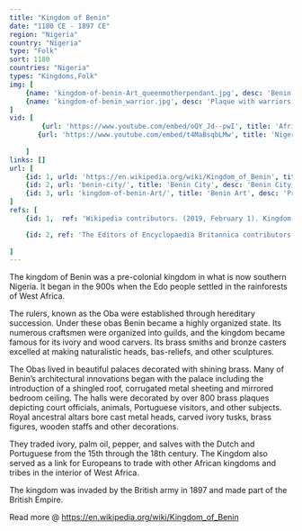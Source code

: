 ```yaml
---
title: "Kingdom of Benin"
date: "1180 CE - 1897 CE"
region: "Nigeria"
country: "Nigeria"
type: "Folk"
sort: 1180
countries: "Nigeria"
types: "Kingdoms,Folk"
img: [
    {name: 'kingdom-of-benin-Art_queenmotherpendant.jpg', desc: 'Benin ivory mask of the Queen Mother Idia; 16th century; ivory, iron & copper; Metropolitan Museum of Art (New York City)'},
    {name: 'kingdom-of-benin_warrior.jpg', desc: 'Plaque with warriors and attendants; 16th–17th century; brass; height: 47.6 cm (18​3⁄4 in.); Metropolitan Museum of Art (New York City)'}
]
vid: [
        {url: 'https://www.youtube.com/embed/oQY_Jd--pwI', title: 'Africa''s Past Ife and Benin Kingdom 12th 19th century'},
       {url: 'https://www.youtube.com/embed/t4MaBsqbLMw', title: 'Nigeria''s Benin Kingdom'}
        
    ]
links: []
url: [
    {id: 1, urld: 'https://en.wikipedia.org/wiki/Kingdom_of_Benin', titled: 'Kingdom of Benin', descd: '' },
    {id: 2, url: 'benin-city/', title: 'Benin City', desc: 'Benin City, originally known as Edo, was once the capital of The Benin Empire. The city was made of hundreds of interlocked cities and villages laid out to form perfect fractals. The main streets had underground drainage made of a sunken impluvium with an outlet to carry away storm water. Metal lamps fuelled by palm oil provided street lighting at night. The city was enclosed by massive walls made from earthworks longer than the Great Wall of China. The city was destroyed by…' },
    {id: 3, url: 'kingdom-of-benin-Art/', title: 'Benin Art', desc: 'Primarily made of cast bronze and carved ivory, Benin art was produced mainly for the court of the Oba of Benin - a divine ruler for whom the craftsmen produced a range of ceremonially significant objects.' }
]
refs: [
    {id: 1,  ref: 'Wikipedia contributors. (2019, February 1). Kingdom of Benin. In Wikipedia, The Free Encyclopedia. Retrieved 20:23, February 2, 2019, from', url: 'https://en.wikipedia.org/w/index.php?title=Kingdom_of_Benin&oldid=881213867'},

    {id: 2, ref: 'The Editors of Encyclopaedia Britannica contributors. (2018, May 31). Benin. In WEncyclopædia Britannica. Retrieved 20:23, February 2, 2019, from', url: 'https://www.britannica.com/place/Benin-historical-kingdom-West-Africa'}
    
]
---
```

The kingdom of Benin was a pre-colonial kingdom in what is now southern Nigeria. It began in the 900s when the Edo people settled in the rainforests of West Africa.

The rulers, known as the Oba were established through hereditary succession. Under these obas Benin became a highly organized state. Its numerous craftsmen were organized into guilds, and the kingdom became famous for its ivory and wood carvers. Its brass smiths and bronze casters excelled at making naturalistic heads, bas-reliefs, and other sculptures.

The Obas lived in beautiful palaces decorated with shining brass. Many of Benin’s architectural innovations began with the palace including the introduction of a shingled roof, corrugated metal sheeting and mirrored bedroom ceiling. The halls were decorated by over 800 brass plaques depicting court officials, animals, Portuguese visitors, and other subjects. Royal ancestral altars bore cast metal heads, carved ivory tusks, brass figures, wooden staffs and other decorations.

They traded ivory, palm oil, pepper, and salves with the Dutch and Portuguese from the 15th through the 18th century. The Kingdom also served as a link for Europeans to trade with other African kingdoms and tribes in the interior of West Africa.

The kingdom was invaded by the British army in 1897 and made part of the British Empire.

Read more @ https://en.wikipedia.org/wiki/Kingdom_of_Benin




